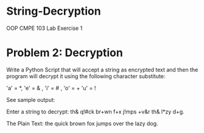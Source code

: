 # String-Decryption
OOP CMPE 103 Lab Exercise 1

# Problem 2: Decryption

Write a Python Script that will accept a string as encrypted text and then the program will decrypt it using the following character substitute:

'a' = *, 'e' = & , 'i' = # , 'o' = + 'u' = !

See sample output:

Enter a string to decrypt: th& q!#ck br+wn f+x j!mps +v&r th& l*zy d+g.

The Plain Text:  the quick brown fox jumps over the lazy dog.
